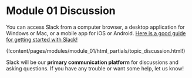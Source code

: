 # Module 01 Discussion

You can access Slack from a computer browser, a desktop application for
Windows or Mac, or a mobile app for iOS or Android. [Here is a good guide
for getting started with Slack!](https://get.slack.help/hc/en-us/articles/218080037-Getting-started-for-new-users)

{!content/pages/modules/module_01/html_partials/topic_discussion.html!}

Slack will be our **primary communication platform** for discussions and
asking questions. If you have any trouble or want some help, let us know!